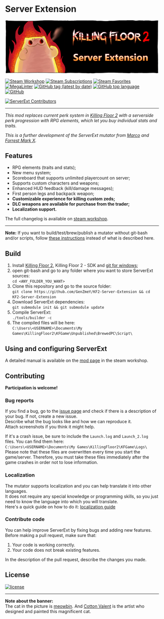 # Server Extension

[![Banner](PublicationContent/mutbanner.png)](https://steamcommunity.com/sharedfiles/filedetails/?id=2085786712)

[![Steam Workshop](https://img.shields.io/static/v1?message=workshop&logo=steam&labelColor=gray&color=blue&logoColor=white&label=steam%20)](https://steamcommunity.com/sharedfiles/filedetails/?id=2085786712)
[![Steam Subscriptions](https://img.shields.io/steam/subscriptions/2085786712)](https://steamcommunity.com/sharedfiles/filedetails/?id=2085786712)
[![Steam Favorites](https://img.shields.io/steam/favorites/2085786712)](https://steamcommunity.com/sharedfiles/filedetails/?id=2085786712)
[![MegaLinter](https://github.com/GenZmeY/KF2-Server-Extension/actions/workflows/mega-linter.yml/badge.svg?branch=master)](https://github.com/GenZmeY/KF2-Server-Extension/actions/workflows/mega-linter.yml)
[![GitHub tag (latest by date)](https://img.shields.io/github/v/tag/GenZmeY/KF2-Server-Extension)](https://github.com/GenZmeY/KF2-Server-Extension/tags)
[![GitHub top language](https://img.shields.io/github/languages/top/GenZmeY/KF2-Server-Extension)](https://docs.unrealengine.com/udk/Three/WebHome.html)
[![GitHub](https://img.shields.io/github/license/GenZmeY/KF2-Server-Extension)](LICENSE)

[![ServerExt Contributors](https://contrib.rocks/image?repo=GenZmeY/KF2-Server-Extension)](https://github.com/GenZmeY/KF2-Server-Extension/graphs/contributors)

***

*This mod replaces current perk system in [Killing Floor 2](https://en.wikipedia.org/wiki/Killing_Floor_2) with a serverside perk progression with RPG elements, which let you buy individual stats and traits.*

*This is a further development of the ServerExt mutator from [Marco](https://forums.tripwireinteractive.com/index.php?threads/mutator-server-extension-mod.109463) and [Forrest Mark X](https://github.com/ForrestMarkX/KF2-Server-Extension).*

## Features
- RPG elements (traits and stats);
- New menu system;
- Scoreboard that supports unlimited playercount on server;
- Supports custom characters and weapons;
- Enhanced HUD feedback (kill/damage messages);
- First person legs and backpack weapon;
- **Customizable experience for killing custom zeds;**
- **DLC weapons are available for purchase from the trader;**
- **Localization support.**

The full changelog is available on [steam workshop](https://steamcommunity.com/sharedfiles/filedetails/changelog/2085786712).

***

**Note:** If you want to build/test/brew/publish a mutator without git-bash and/or scripts, follow [these instructions](https://tripwireinteractive.atlassian.net/wiki/spaces/KF2SW/pages/26247172/KF2+Code+Modding+How-to) instead of what is described here.

## Build
1. Install [Killing Floor 2](https://store.steampowered.com/app/232090/Killing_Floor_2/), Killing Floor 2 - SDK and [git for windows](https://git-scm.com/download/win);
2. open git-bash and go to any folder where you want to store ServerExt sources:  
`cd <ANY_FOLDER_YOU_WANT>`  
3. Clone this repository and go to the source folder:  
`git clone https://github.com/GenZmeY/KF2-Server-Extension && cd KF2-Server-Extension`
4. Download ServerExt dependencies:  
`git submodule init && git submodule update`  
5. Compile ServerExt:  
`./tools/builder -c`  
5. The compiled files will be here:  
`C:\Users\<USERNAME>\Documents\My Games\KillingFloor2\KFGame\Unpublished\BrewedPC\Script\`

## Using and configuring ServerExt
A detailed manual is available on the [mod page](https://steamcommunity.com/sharedfiles/filedetails/?id=2085786712) in the steam workshop.

## Contributing
**Participation is welcome!**

### Bug reports
If you find a bug, go to the [issue page](https://github.com/GenZmeY/KF2-Server-Extension/issues) and check if there is a description of your bug. If not, create a new issue.  
Describe what the bug looks like and how we can reproduce it.  
Attach screenshots if you think it might help.

If it's a crash issue, be sure to include the `Launch.log` and `Launch_2.log` files. You can find them here:  
`C:\Users\<USERNAME>\Documents\My Games\KillingFloor2\KFGame\Logs\`  
Please note that these files are overwritten every time you start the game/server. Therefore, you must take these files immediately after the game crashes in order not to lose information.

### Localization
The mutator supports localization and you can help translate it into other languages.  
It does not require any special knowledge or programming skills, so you just need to know the language into which you will translate.  
Here's a quick guide on how to do it: [localization guide](https://steamcommunity.com/workshop/filedetails/discussion/2085786712/2942494909176752884)

### Contribute code
You can help improve ServerExt by fixing bugs and adding new features.  
Before making a pull request, make sure that:  
1. Your code is working correctly.  
2. Your code does not break existing features.  

In the description of the pull request, describe the changes you made.


## License
[![license](https://www.gnu.org/graphics/gplv3-with-text-136x68.png)](LICENSE)

***

**Note about the banner:**  
The cat in the picture is [meowbin](https://www.deviantart.com/cottonvalent/gallery/48815375/creepy-cat). And [Cotton Valent](https://www.deviantart.com/cottonvalent) is the artist who designed and painted this magnificent cat.
